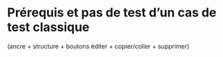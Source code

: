 
# Prérequis et pas de test d’un cas de test classique

(ancre + structure + boutons éditer + copier/coller + supprimer)
<!--stackedit_data:
eyJoaXN0b3J5IjpbMzEwNTY4MTEwXX0=
-->

